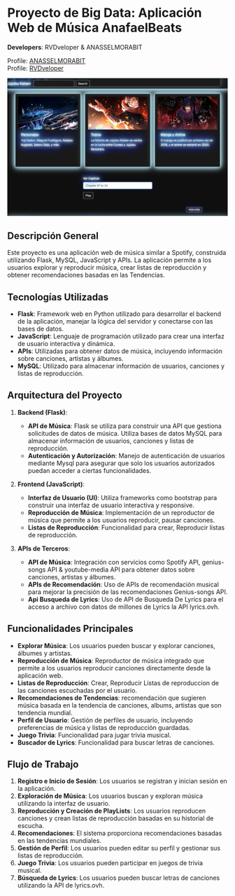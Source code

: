 # Proyecto de Big Data: Aplicación Web de Música AnafaelBeats
**Developers**: RVDveloper & ANASSELMORABIT 

Profile: [ANASSELMORABIT](https://github.com/ANASSELMORABIT)  
Profile: [RVDveloper](https://github.com/RVDveloper)


![Anime Logo](https://github.com/RVDveloper/FlaskApiAnimeWeb/blob/main/Preview/SCR-20240324-lzew.png?raw=true)

## Descripción General

Este proyecto es una aplicación web de música similar a Spotify, construida utilizando Flask, MySQL, JavaScript y APIs. La aplicación permite a los usuarios explorar y reproducir música, crear listas de reproducción y obtener recomendaciones basadas en las Tendencias.

## Tecnologías Utilizadas

- **Flask**: Framework web en Python utilizado para desarrollar el backend de la aplicación, manejar la lógica del servidor y conectarse con las bases de datos.
- **JavaScript**: Lenguaje de programación utilizado para crear una interfaz de usuario interactiva y dinámica.
- **APIs**: Utilizadas para obtener datos de música, incluyendo información sobre canciones, artistas y álbumes.
- **MySQL**:  Utilizado para almacenar información de usuarios, canciones y listas de reproducción.

## Arquitectura del Proyecto

1. **Backend (Flask)**:
    - **API de Música**: Flask se utiliza para construir una API que gestiona solicitudes de datos de música. Utiliza bases de datos MySQL para almacenar información de usuarios, canciones y listas de reproducción.
    - **Autenticación y Autorización**: Manejo de autenticación de usuarios mediante Mysql para asegurar que solo los usuarios autorizados puedan acceder a ciertas funcionalidades.

2. **Frontend (JavaScript)**:
    - **Interfaz de Usuario (UI)**: Utiliza frameworks como bootstrap para construir una interfaz de usuario interactiva y responsive.
    - **Reproducción de Música**: Implementación de un reproductor de música que permite a los usuarios reproducir, pausar canciones.
    - **Listas de Reproducción**: Funcionalidad para crear, Reproducir listas de reproducción.

3. **APIs de Terceros**:
    - **API de Música**: Integración con servicios como Spotify API, genius-songs API & youtube-media API para obtener datos sobre canciones, artistas y álbumes.
    - **APIs de Recomendación**: Uso de APIs de recomendación musical para mejorar la precisión de las recomendaciones Genius-songs API.
    - **Api Busqueda de Lyrics**: Uso de API de Busqueda De Lyrics para el acceso a archivo con datos de millones de Lyrics la API lyrics.ovh.

## Funcionalidades Principales

- **Explorar Música**: Los usuarios pueden buscar y explorar canciones, álbumes y artistas.
- **Reproducción de Música**: Reproductor de música integrado que permite a los usuarios reproducir canciones directamente desde la aplicación web.
- **Listas de Reproducción**: Crear, Reproducir Listas de reproduccion de las canciones escuchadas por el usuario.
- **Recomendaciones de Tendencias**:  recomendación que sugieren música basada en la tendencia de canciones, albums, artistas que son tendencia mundial.
- **Perfil de Usuario**: Gestión de perfiles de usuario, incluyendo preferencias de música y listas de reproducción guardadas.
- **Juego Trivia**: Funcionalidad para jugar trivia musical.
- **Buscador de Lyrics**: Funcionalidad para buscar letras de canciones.

## Flujo de Trabajo

1. **Registro e Inicio de Sesión**: Los usuarios se registran y inician sesión en la aplicación.
2. **Exploración de Música**: Los usuarios buscan y exploran música utilizando la interfaz de usuario.
3. **Reproducción y Creación de PlayLists**: Los usuarios reproducen canciones y crean listas de reproducción basadas en su historial de escucha.
4. **Recomendaciones**: El sistema proporciona recomendaciones basadas en las tendencias mundiales.
5. **Gestión de Perfil**: Los usuarios pueden editar su perfil y gestionar sus listas de reproducción.
6. **Juego Trivia**: Los usuarios pueden participar en juegos de trivia musical.
7. **Búsqueda de Lyrics**: Los usuarios pueden buscar letras de canciones utilizando la API de lyrics.ovh.



